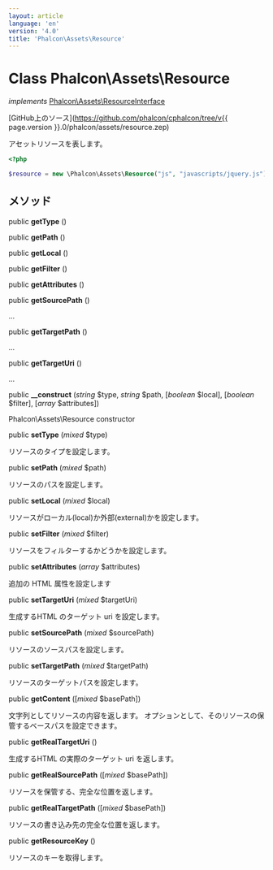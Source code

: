 ```yaml
---
layout: article
language: 'en'
version: '4.0'
title: 'Phalcon\Assets\Resource'
---
```

# Class **Phalcon\Assets\Resource**

*implements* [Phalcon\Assets\ResourceInterface](Phalcon_Assets_ResourceInterface)

[GitHub上のソース](https://github.com/phalcon/cphalcon/tree/v{{ page.version }}.0/phalcon/assets/resource.zep)

アセットリソースを表します。

```php
<?php

$resource = new \Phalcon\Assets\Resource("js", "javascripts/jquery.js");

```

## メソッド

public **getType** ()

public **getPath** ()

public **getLocal** ()

public **getFilter** ()

public **getAttributes** ()

public **getSourcePath** ()

...

public **getTargetPath** ()

...

public **getTargetUri** ()

...

public **__construct** (*string* $type, *string* $path, [*boolean* $local], [*boolean* $filter], [*array* $attributes])

Phalcon\Assets\Resource constructor

public **setType** (*mixed* $type)

リソースのタイプを設定します。

public **setPath** (*mixed* $path)

リソースのパスを設定します。

public **setLocal** (*mixed* $local)

リソースがローカル(local)か外部(external)かを設定します。

public **setFilter** (*mixed* $filter)

リソースをフィルターするかどうかを設定します。

public **setAttributes** (*array* $attributes)

追加の HTML 属性を設定します

public **setTargetUri** (*mixed* $targetUri)

生成するHTML のターゲット uri を設定します。

public **setSourcePath** (*mixed* $sourcePath)

リソースのソースパスを設定します。

public **setTargetPath** (*mixed* $targetPath)

リソースのターゲットパスを設定します。

public **getContent** ([*mixed* $basePath])

文字列としてリソースの内容を返します。 オプションとして、そのリソースの保管するベースパスを設定できます。

public **getRealTargetUri** ()

生成するHTML の実際のターゲット uri を返します。

public **getRealSourcePath** ([*mixed* $basePath])

リソースを保管する、完全な位置を返します。

public **getRealTargetPath** ([*mixed* $basePath])

リソースの書き込み先の完全な位置を返します。

public **getResourceKey** ()

リソースのキーを取得します。